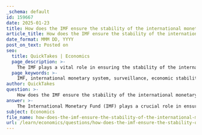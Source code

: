 ```yaml
---
_schema: default
id: 159667
date: 2025-01-23
title: How does the IMF ensure the stability of the international monetary system through surveillance?
article_title: How does the IMF ensure the stability of the international monetary system through surveillance?
date_format: MMM DD, YYYY
post_on_text: Posted on
seo:
  title: QuickTakes | Economics
  page_description: >-
    The IMF plays a vital role in ensuring the stability of the international monetary system through surveillance by monitoring economic developments, providing policy advice, conducting assessments, identifying risks, and promoting capacity development among its member countries.
  page_keywords: >-
    IMF, international monetary system, surveillance, economic stability, policy advice, economic monitoring, risk assessment, capacity development, global cooperation, financial stability
author: QuickTakes
question: >-
    How does the IMF ensure the stability of the international monetary system through surveillance?
answer: >-
    The International Monetary Fund (IMF) plays a crucial role in ensuring the stability of the international monetary system through a comprehensive surveillance mechanism. This surveillance process involves several key components:\n\n1. **Monitoring Economic Developments**: The IMF continuously monitors the economic and financial developments of its member countries. This includes analyzing macroeconomic indicators such as GDP growth, inflation rates, fiscal balances, and external accounts. By keeping track of these indicators, the IMF can identify potential vulnerabilities and risks that may threaten economic stability.\n\n2. **Policy Dialogue and Advice**: The IMF engages in regular policy dialogue with member countries, providing tailored advice on macroeconomic and financial policies. This dialogue is aimed at promoting sound economic policies that foster stability and growth. The IMF encourages countries to adopt measures that reduce vulnerabilities to economic and financial crises, thereby enhancing their resilience.\n\n3. **Periodic Assessments**: The IMF produces various reports that provide assessments of global economic prospects and financial stability. Notable publications include the World Economic Outlook, Global Financial Stability Report, Fiscal Monitor, and External Sector Report. These reports offer insights into the economic conditions of member countries and the global economy, helping policymakers make informed decisions.\n\n4. **Identifying Risks**: Through its surveillance activities, the IMF helps identify potential risks to global economic stability. By analyzing trends and developments, the IMF can alert member countries to emerging challenges, such as rising debt levels, trade imbalances, or financial market vulnerabilities. This proactive approach allows countries to take preventive measures before issues escalate.\n\n5. **Capacity Development**: The IMF also provides technical assistance and training to strengthen the economic institutions of member countries. This capacity development is essential for improving governance, enhancing trade policies, and ensuring effective implementation of economic reforms. By building stronger institutions, countries can better manage their economies and respond to external shocks.\n\n6. **Promoting Global Cooperation**: The IMF fosters international monetary cooperation by encouraging member countries to adhere to agreed-upon economic policies and frameworks. This cooperation is vital for maintaining exchange rate stability and facilitating balanced growth in international trade.\n\nIn summary, the IMF ensures the stability of the international monetary system through a robust surveillance framework that includes monitoring economic developments, providing policy advice, conducting periodic assessments, identifying risks, and promoting capacity development. This multifaceted approach not only supports individual member countries but also contributes to global economic stability.
subject: Economics
file_name: how-does-the-imf-ensure-the-stability-of-the-international-monetary-system-through-surveillance.md
url: /learn/economics/questions/how-does-the-imf-ensure-the-stability-of-the-international-monetary-system-through-surveillance
---
```


&nbsp;